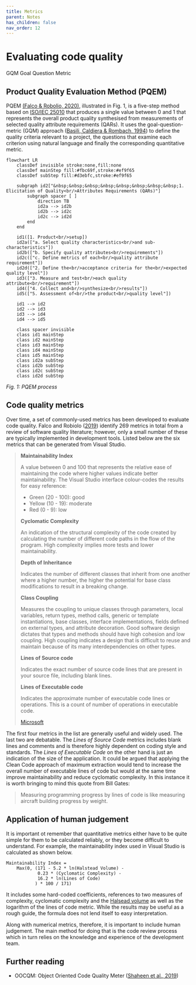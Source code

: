 ```yaml
---
title: Metrics
parent: Notes
has_children: false
nav_order: 12
---
```


# Evaluating code quality

GQM
Goal Question Metric

## Product Quality Evaluation Method (PQEM)

PQEM [(Falco & Robolio, 2020)](https://doi.org/10.1109/ARGENCON49523.2020.9505405),
illustrated in Fig. 1, is a five-step method based on
[ISO/IEC 25010](https://napier.primo.exlibrisgroup.com/permalink/44NAP_INST/19n0mho/cdi_bsi_primary_000000000030215101)
that produces a single value between 0 and 1 that represents the overall product quality synthesised
from measurements of selected quality attribute requirements (QARs).
It uses the goal-question-metric (GQM) approach
([Basili, Caldiera & Rombach, 1994](https://www.ecs.csun.edu/~rlingard/COMP587/gqm.pdf))
to define the quality criteria relevant to a project, the questions that examine each criterion
using natural language and finally the corresponding quantitative metric.

``` mermaid
flowchart LR
    classDef invisible stroke:none,fill:none
    classDef mainStep fill:#fbc69f,stroke:#ef9f65
    classDef subStep fill:#d3ebfc,stroke:#ef9f65

    subgraph id2["&nbsp;&nbsp;&nbsp;&nbsp;&nbsp;&nbsp;&nbsp;&nbsp;1. Elicitation of Quality<br/>Attributes Requirements (QARs)"]
        subgraph spacer [ ]
            direction TB
            id2a --> id2b
            id2b --> id2c
            id2c --> id2d
        end
    end

    id1([1. Product<br/>setup])
    id2a(["a. Select quality characteristics<br/>and sub-characteristics"])
    id2b(["b. Specify quality attributes<br/>requirements"])
    id2c(["c. Define metrics of each<br/>quality attribute requirement"])
    id2d(["2. Define the<br/>acceptance criteria for the<br/>expected quality level"])
    id3(["3. Measure and test<br/>each quality attribute<br/>requirement"])
    id4(["4. Collect and<br/>synthesize<br/>results"])
    id5(["5. Assessment of<br/>the product<br/>quality level"])

    id1 --> id2
    id2 --> id3
    id3 --> id4
    id4 --> id5

    class spacer invisible
    class id1 mainStep
    class id2 mainStep
    class id3 mainStep
    class id4 mainStep
    class id5 mainStep
    class id2a subStep
    class id2b subStep
    class id2c subStep
    class id2d subStep
```

*Fig. 1: PQEM process*

## Code quality metrics

Over time, a set of commonly-used metrics has been developed to evaluate code quality.
Falco and Robiolo ([2019](https://doi.org/10.1007/978-3-030-35333-9_51)) identify 269
metrics in total from a review of software quality literature; however, only a small
number of these are typically implemented in development tools. Listed below are the
six metrics that can be generated from Visual Studio.

> **Maintainability Index**
>
> A value between 0 and 100 that represents the relative ease of maintaining the code
> where higher values indicate better maintainability. The Visual Studio interface
> colour-codes the results for easy reference:
> * Green (20 - 100): good
> * Yellow (10 - 19): moderate
> * Red (0 - 9): low
>
> **Cyclomatic Complexity**
>
> An indication of the structural complexity of the code created by calculating the number
> of different code paths in the flow of the program. High complexity implies more tests
> and lower maintainability.
>
> **Depth of Inheritance**
>
> Indicates the number of different classes that inherit from one another where a
> higher number, the higher the potential for base class modifications to
> result in a breaking change.
>
> **Class Coupling**
>
> Measures the coupling to unique classes through parameters, local variables, return
> types, method calls, generic or template instantiations, base classes, interface
> implementations, fields defined on external types, and attribute decoration. Good
> software design dictates that types and methods should have high cohesion and low
> coupling. High coupling indicates a design that is difficult to reuse and maintain
> because of its many interdependencies on other types.
>
> **Lines of Source code**
>
> Indicates the exact number of source code lines that are present in your source file,
> including blank lines.
>
> **Lines of Executable code**
>
> Indicates the approximate number of executable code lines or operations. This is a count
> of number of operations in executable code.
>
> [Microsoft](https://learn.microsoft.com/en-us/visualstudio/code-quality/code-metrics-values?view=vs-2022)

The first four metrics in the list are generally useful and widely used. The last two are
debatable. The *Lines of Source Code* metrics includes blank lines and comments and is
therefore highly dependent on coding style and standards. The *Lines of Executable Code*
on the other hand is just an indication of the size of the application. It could be
argued that applying the Clean Code approach of maximum extraction would tend to increase
the overall number of executable lines of code but would at the same time improve
maintainability and reduce cyclomatic complexity. In this instance it is worth bringing to
mind this quote from Bill Gates:

> Measuring programming progress by lines of code is like measuring aircraft building
> progress by weight.

## Application of human judgement

It is important ot remember that quantitative metrics either have to be quite simple
for them to be calculated reliably, or they become difficult to understand. For example,
the maintainability index used in Visual Studio is calculated as shown below.

```
Maintainability Index =
    Max(0, (171 - 5.2 * ln(Halstead Volume) -
            0.23 * (Cyclomatic Complexity) -
            16.2 * ln(Lines of Code)
           ) * 100 / 171)
```

It includes some hard-coded coefficients, references to two measures of complexity,
cyclomatic complexity and the
[Halsead volume](https://www.verifysoft.com/en_halstead_metrics.html) as well as the
logarithm of the lines of code metric. While the results may be useful as a rough guide,
the formula does not lend itself to easy interpretation.

Along with numerical metrics, therefore, it is important to include human judgement.
The main method for doing that is the code review process which in turn relies on the
knowledge and experience of the development team.

## Further reading

* OOCQM: Object Oriented Code Quality Meter ([Shaheen et al., 2019](https://doi.org/10.1007/978-3-030-25225-0_11))
